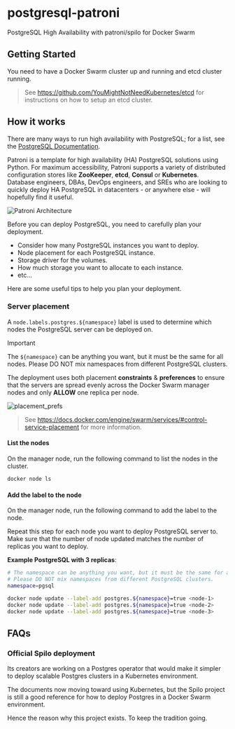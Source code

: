 # postgresql-patroni
PostgreSQL High Availability with patroni/spilo for Docker Swarm

## Getting Started

You need to have a Docker Swarm cluster up and running and etcd cluster running.

> See https://github.com/YouMightNotNeedKubernetes/etcd for instructions on how to setup an etcd cluster.

## How it works

There are many ways to run high availability with PostgreSQL; for a list, see the [PostgreSQL Documentation](https://wiki.postgresql.org/wiki/Replication,_Clustering,_and_Connection_Pooling).

Patroni is a template for high availability (HA) PostgreSQL solutions using Python. For maximum accessibility, Patroni supports a variety of distributed configuration stores like **ZooKeeper**, **etcd**, **Consul** or **Kubernetes**. Database engineers, DBAs, DevOps engineers, and SREs who are looking to quickly deploy HA PostgreSQL in datacenters - or anywhere else - will hopefully find it useful.

![Patroni Architecture](https://github.com/YouMightNotNeedKubernetes/resources/assets/4363857/c663d7a5-c92e-48d5-8de4-88338879c212)

Before you can deploy PostgreSQL, you need to carefully plan your deployment.
- Consider how many PostgreSQL instances you want to deploy.
- Node placement for each PostgreSQL instance.
- Storage driver for the volumes.
- How much storage you want to allocate to each instance.
- etc...

Here are some useful tips to help you plan your deployment.

### Server placement

A `node.labels.postgres.${namespace}` label is used to determine which nodes the PostgreSQL server can be deployed on.

> [!IMPORTANT]
> The `${namespace}` can be anything you want, but it must be the same for all nodes.
> Please DO NOT mix namespaces from different PostgreSQL clusters.

The deployment uses both placement **constraints** & **preferences** to ensure that the servers are spread evenly across the Docker Swarm manager nodes and only **ALLOW** one replica per node.

![placement_prefs](https://docs.docker.com/engine/swarm/images/placement_prefs.png)

> See https://docs.docker.com/engine/swarm/services/#control-service-placement for more information.

#### List the nodes
On the manager node, run the following command to list the nodes in the cluster.

```sh
docker node ls
```

#### Add the label to the node
On the manager node, run the following command to add the label to the node.

Repeat this step for each node you want to deploy PostgreSQL server to. Make sure that the number of node updated matches the number of replicas you want to deploy.

**Example PostgreSQL with 3 replicas**:
```sh
# The namespace can be anything you want, but it must be the same for all nodes.
# Please DO NOT mix namespaces from different PostgreSQL clusters.
namespace=pgsql

docker node update --label-add postgres.${namespace}=true <node-1>
docker node update --label-add postgres.${namespace}=true <node-2>
docker node update --label-add postgres.${namespace}=true <node-3>
```

## FAQs

### Official Spilo deployment

Its creators are working on a Postgres operator that would make it simpler to deploy scalable Postgres clusters in a Kubernetes environment.

The documents now moving toward using Kubernetes, but the Spilo project is still a good reference for how to deploy Postgres in a Docker Swarm environment.

Hence the reason why this project exists. To keep the tradition going.
